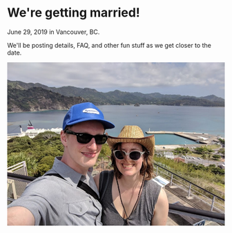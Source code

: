 # We're getting married!
June 29, 2019 in Vancouver, BC.

We'll be posting details, FAQ, and other fun stuff as we get closer to the date. 

![Ogasawara!](/images/ogasawara.jpg)
